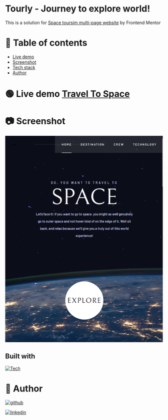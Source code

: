 # Tourly - Journey to explore world!

This is a solution for [Space toursim multi-page website](https://www.frontendmentor.io/challenges/space-tourism-multipage-website-gRWj1URZ3) by Frontend Mentor

# 📝 Table of contents

-   [Live demo](#live-demo)
-   [Screenshot](#screenshot)
-   [Tech stack](#tech-stack)
-   [Author](#author)

# 🟢 Live demo [Travel To Space]()

# 📷 Screenshot

![](./assets/space.png)

## Built with

[![Tech](https://skills.thijs.gg/icons?i=javascript,html,css&theme=light)]()

# 🔗 Author

[![github](https://img.shields.io/badge/github-000?style=for-the-badge&logo=ko-fi&logoColor=white)](https://github.com/Mafiusz)

[![linkedin](https://img.shields.io/badge/linkedin-0A66C2?style=for-the-badge&logo=linkedin&logoColor=white)](https://www.linkedin.com/in/mateusz-gosiewski-aa138b233/)
